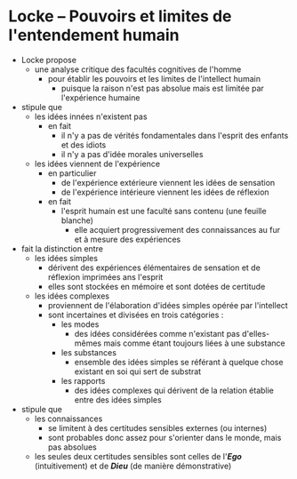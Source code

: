 # Locke – Pouvoirs et limites de l'entendement humain

- Locke propose
  - une analyse critique des facultés cognitives de l'homme
    - pour établir les pouvoirs et les limites de l'intellect humain
      - puisque la raison n'est pas absolue mais est limitée par l'expérience humaine
- stipule que
  - les idées innées n'existent pas
    - en fait
      - il n'y a pas de vérités fondamentales dans l'esprit des enfants et des idiots
      - il n'y a pas d'idée morales universelles
  - les idées viennent de l'expérience
    - en particulier
      - de l'expérience extérieure viennent les idées de sensation
      - de l'expérience intérieure viennent les idées de réflexion
    - en fait
      - l'esprit humain est une faculté sans contenu (une feuille blanche)
        - elle acquiert progressivement des connaissances au fur et à mesure des expériences
- fait la distinction entre
  - les idées simples
    - dérivent des expériences élémentaires de sensation et de réflexion imprimées ans l'esprit
    - elles sont stockées en mémoire et sont dotées de certitude
  - les idées complexes
    - proviennent de l'élaboration d'idées simples opérée par l'intellect
    - sont incertaines et divisées en trois catégories :
      - les modes
        - des idées considérées comme n'existant pas d'elles-mêmes mais comme étant toujours liées à une substance
      - les substances
        - ensemble des idées simples se référant à quelque chose existant en soi qui sert de substrat
      - les rapports
        - des idées complexes qui dérivent de la relation établie entre des idées simples
- stipule que
  - les connaissances
    - se limitent à des certitudes sensibles externes (ou internes)
    - sont probables donc assez pour s'orienter dans le monde, mais pas absolues
  - les seules deux certitudes sensibles sont celles de l'***Ego*** (intuitivement) et de ***Dieu*** (de manière démonstrative)
